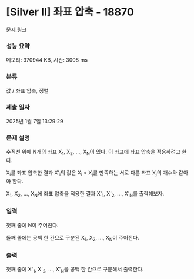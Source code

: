 # [Silver II] 좌표 압축 - 18870 

[문제 링크](https://www.acmicpc.net/problem/18870) 

### 성능 요약

메모리: 370944 KB, 시간: 3008 ms

### 분류

값 / 좌표 압축, 정렬

### 제출 일자

2025년 1월 7일 13:29:29

### 문제 설명

<p style="user-select: auto !important;">수직선 위에 N개의 좌표 X<sub style="user-select: auto !important;">1</sub>, X<sub style="user-select: auto !important;">2</sub>, ..., X<sub style="user-select: auto !important;">N</sub>이 있다. 이 좌표에 좌표 압축을 적용하려고 한다.</p>

<p style="user-select: auto !important;">X<sub style="user-select: auto !important;">i</sub>를 좌표 압축한 결과 X'<sub style="user-select: auto !important;">i</sub>의 값은 X<sub style="user-select: auto !important;">i</sub> > X<sub style="user-select: auto !important;">j</sub>를 만족하는 서로 다른 좌표 X<sub style="user-select: auto !important;">j</sub>의 개수와 같아야 한다.</p>

<p style="user-select: auto !important;">X<sub style="user-select: auto !important;">1</sub>, X<sub style="user-select: auto !important;">2</sub>, ..., X<sub style="user-select: auto !important;">N</sub>에 좌표 압축을 적용한 결과 X'<sub style="user-select: auto !important;">1</sub>, X'<sub style="user-select: auto !important;">2</sub>, ..., X'<sub style="user-select: auto !important;">N</sub>를 출력해보자.</p>

### 입력 

 <p style="user-select: auto !important;">첫째 줄에 N이 주어진다.</p>

<p style="user-select: auto !important;">둘째 줄에는 공백 한 칸으로 구분된 X<sub style="user-select: auto !important;">1</sub>, X<sub style="user-select: auto !important;">2</sub>, ..., X<sub style="user-select: auto !important;">N</sub>이 주어진다.</p>

### 출력 

 <p style="user-select: auto !important;">첫째 줄에 X'<sub style="user-select: auto !important;">1</sub>, X'<sub style="user-select: auto !important;">2</sub>, ..., X'<sub style="user-select: auto !important;">N</sub>을 공백 한 칸으로 구분해서 출력한다.</p>

